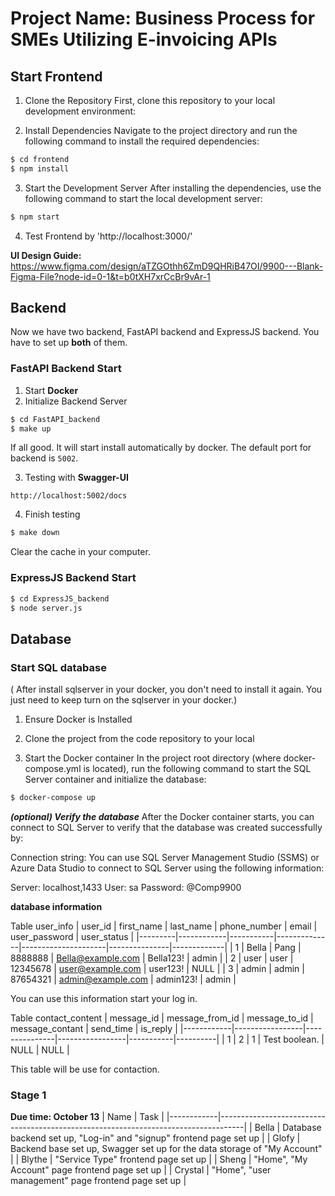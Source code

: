 # Project Name: Business Process for SMEs Utilizing E-invoicing APIs

## Start Frontend
1. Clone the Repository
First, clone this repository to your local development environment:

2. Install Dependencies
Navigate to the project directory and run the following command to install the required dependencies:

```bash
$ cd frontend
$ npm install
```


3. Start the Development Server
After installing the dependencies, use the following command to start the local development server:

```bash
$ npm start
```
4. Test Frontend by 'http://localhost:3000/'


**UI Design Guide:** https://www.figma.com/design/aTZGOthh6ZmD9QHRiB47OI/9900---Blank-Figma-File?node-id=0-1&t=b0tXH7xrCcBr9vAr-1

## Backend
Now we have two backend, FastAPI backend and ExpressJS backend. You have to set up **both** of them.
### FastAPI Backend Start
1. Start **Docker**
2. Initialize Backend Server

```bash
$ cd FastAPI_backend
$ make up
```
If all good. It will start install automatically by docker. The default port for backend is `5002`.

3. Testing with **Swagger-UI**

`http://localhost:5002/docs`

4. Finish testing
```bash
$ make down
```
Clear the cache in your computer.

### ExpressJS Backend Start
```bash
$ cd ExpressJS_backend
$ node server.js
```

## Database
### Start SQL database 
( After install sqlserver in your docker, you don't need to install it again. You just need to keep turn on the sqlserver in your docker.)

1. Ensure Docker is Installed

2. Clone the project from the code repository to your local

3. Start the Docker container
In the project root directory (where docker-compose.yml is located), run the following command to start the SQL Server container and initialize the database:

```bash
$ docker-compose up
```

***(optional) Verify the database***
After the Docker container starts, you can connect to SQL Server to verify that the database was created successfully by:

Connection string: You can use SQL Server Management Studio (SSMS) or Azure Data Studio to connect to SQL Server using the following information:

Server: localhost,1433
User: sa
Password: @Comp9900


**database information**

Table user_info
| user_id | first_name | last_name | phone_number | email               | user_password | user_status |
|---------|------------|-----------|--------------|---------------------|---------------|-------------|
| 1       | Bella      | Pang      | 8888888      | Bella@example.com   | Bella123!     | admin       |
| 2       | user       | user      | 12345678     | user@example.com    | user123!      | NULL        |
| 3       | admin      | admin     | 87654321     | admin@example.com   | admin123!     | admin       |

You can use this information start your log in.

Table contact_content
| message_id | message_from_id | message_to_id | message_contant | send_time | is_reply |
|------------|-----------------|---------------|-----------------|-----------|----------|
| 1          | 2               | 1             | Test boolean.   | NULL      | NULL     |

This table will be use for contaction.

### Stage 1 

**Due time: October 13**
| Name       | Task                                                                               |
|------------|------------------------------------------------------------------------------------|
| Bella      | Database backend set up, "Log-in" and "signup" frontend page set up                |
| Glofy      | Backend base set up, Swagger set up for the data storage of "My Account"           |
| Blythe     | "Service Type" frontend page set up                                                |
| Sheng      | "Home", "My Account" page frontend page set up                                     |
| Crystal    | "Home", "user management" page frontend page set up                                |

